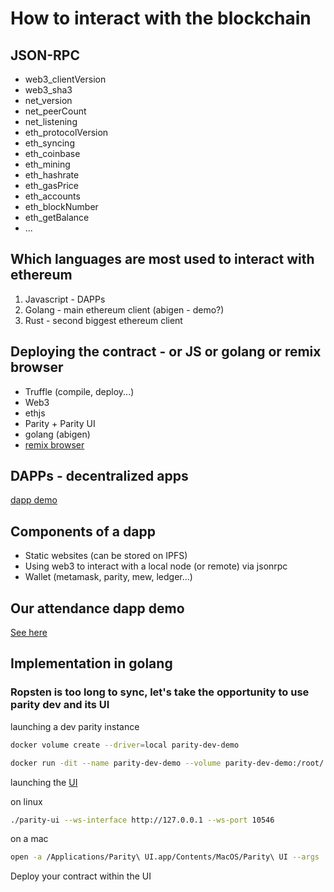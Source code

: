 # How to interact with the blockchain

## JSON-RPC

* web3_clientVersion
* web3_sha3
* net_version
* net_peerCount
* net_listening
* eth_protocolVersion
* eth_syncing
* eth_coinbase
* eth_mining
* eth_hashrate
* eth_gasPrice
* eth_accounts
* eth_blockNumber
* eth_getBalance
* ...

## Which languages are most used to interact with ethereum

1.  Javascript - DAPPs
2.  Golang - main ethereum client (abigen - demo?)
3.  Rust - second biggest ethereum client

## Deploying the contract - or JS or golang or remix browser

* Truffle (compile, deploy...)
* Web3
* ethjs
* Parity + Parity UI
* golang (abigen)
* [remix browser](https://remix.ethereum.org)

## DAPPs - decentralized apps

[dapp demo](./dapp)

## Components of a dapp

* Static websites (can be stored on IPFS)
* Using web3 to interact with a local node (or remote) via jsonrpc
* Wallet (metamask, parity, mew, ledger...)

## Our attendance dapp demo

[See here](./dapp)

## Implementation in golang

### Ropsten is too long to sync, let's take the opportunity to use parity dev and its UI

launching a dev parity instance

```bash
docker volume create --driver=local parity-dev-demo

docker run -dit --name parity-dev-demo --volume parity-dev-demo:/root/.local/share/io.parity.ethereum/ -p 10545:10545 -p 10546:10546 parity/parity:v1.10.3 --config=dev --jsonrpc-port=10545 --jsonrpc-cors=all --ws-port=10546 --port=40303 --unsafe-expose --reseal-min-period=0 --no-persistent-txqueue --base-path=/root/.local/share/io.parity.ethereum
```

launching the [UI](https://github.com/parity-js/shell/releases)

on linux

```bash
./parity-ui --ws-interface http://127.0.0.1 --ws-port 10546
```

on a mac

```bash
open -a /Applications/Parity\ UI.app/Contents/MacOS/Parity\ UI --args  --ws-interface http://127.0.0.1 --ws-port 10546
```

Deploy your contract within the UI
